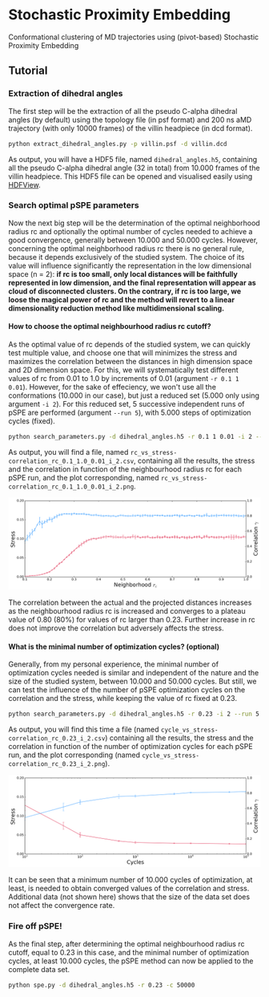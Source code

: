 # Stochastic Proximity Embedding
Conformational clustering of MD trajectories using (pivot-based) Stochastic Proximity Embedding

## Tutorial

### Extraction of dihedral angles

The first step will be the extraction of all the pseudo C-alpha dihedral angles (by default) using the topology file (in psf format) and 200 ns aMD trajectory (with only 10000 frames) of the villin headpiece (in dcd format).

```bash
python extract_dihedral_angles.py -p villin.psf -d villin.dcd
```

As output, you will have a HDF5 file, named ```dihedral_angles.h5```, containing all the pseudo C-alpha dihedral angle (32 in total) from 10.000 frames of the villin headpiece. This HDF5 file can be opened and visualised easily using [HDFView](https://support.hdfgroup.org/products/java/hdfview/).

### Search optimal pSPE parameters

Now the next big step will be the determination of the optimal neighborhood radius rc and optionally the optimal number of cycles needed to achieve a good convergence, generally between 10.000 and 50.000 cycles. However, concerning the optimal neighborhood radius rc there is no general rule, because it depends exclusively of the studied system. The choice of its value will influence significantly the representation in the low dimensional space (n = 2): **if rc is too small, only local distances will be faithfully represented in low dimension, and the final representation will appear as cloud of disconnected clusters. On the contrary, if rc is too large, we loose the magical power of rc and the method will revert to a linear dimensionality reduction method like multidimensional scaling.**

#### How to choose the optimal neighbourhood radius rc cutoff?

As the optimal value of rc depends of the studied system, we can quickly test multiple value, and choose one that will minimizes the stress and maximizes the correlation between the distances in high dimension space and 2D dimension space. For this, we will systematically test different values of rc from 0.01 to 1.0 by increments of 0.01 (argument ```-r 0.1 1 0.01```). However, for the sake of effeciency, we won't use all the conformations (10.000 in our case), but just a reduced set (5.000 only using argument ```-i 2```). For this reduced set, 5 successive independent runs of pSPE are performed (argument ```--run 5```), with 5.000 steps of optimization cycles (fixed).

```bash
python search_parameters.py -d dihedral_angles.h5 -r 0.1 1 0.01 -i 2 --run 5
```

As output, you will find a file, named ```rc_vs_stress-correlation_rc_0.1_1.0_0.01_i_2.csv```, containing all the results, the stress and the correlation in function of the neighbourhood radius rc for each pSPE run, and the plot corresponding, named ```rc_vs_stress-correlation_rc_0.1_1.0_0.01_i_2.png```.

<div>
<img src="outputs/rc_vs_stress-correlation_rc_0.1_1.0_0.01_i_2.png" alt="rc_vs_stress_correlation">
</div>

The correlation between the actual and the projected distances increases as the neighbourhood radius rc is increased and converges to a plateau value of 0.80 (80%) for values of rc larger than 0.23. Further increase in rc does not improve the correlation but adversely affects the stress.

#### What is the minimal number of optimization cycles? (optional)

Generally, from my personal experience, the minimal number of optimization cycles needed is similar and independent of the nature and the size of the studied system, between 10.000 and 50.000 cycles. But still, we can test the influence of the number of pSPE optimization cycles on the correlation and the stress, while keeping the value of rc fixed at 0.23.

```bash
python search_parameters.py -d dihedral_angles.h5 -r 0.23 -i 2 --run 5
```

As output, you will find this time a file (named ```cycle_vs_stress-correlation_rc_0.23_i_2.csv```) containing all the results, the stress and the correlation in function of the number of optimization cycles for each pSPE run, and the plot corresponding (named ```cycle_vs_stress-correlation_rc_0.23_i_2.png```).

<div>
<img src="outputs/cycle_vs_stress-correlation_rc_0.23_i_2.png" alt="rc_vs_stress_correlation">
</div>

It can be seen that a minimum number of 10.000 cycles of optimization, at least, is needed to obtain converged values of the correlation and stress. Additional data (not shown here) shows that the size of the data set does not affect the convergence rate.

### Fire off pSPE!

As the final step, after determining the optimal neighbourhood radius rc cutoff, equal to 0.23 in this case, and the minimal number of optimization cycles, at least 10.000 cycles, the pSPE method can now be applied to the complete data set.

```bash
python spe.py -d dihedral_angles.h5 -r 0.23 -c 50000
```

